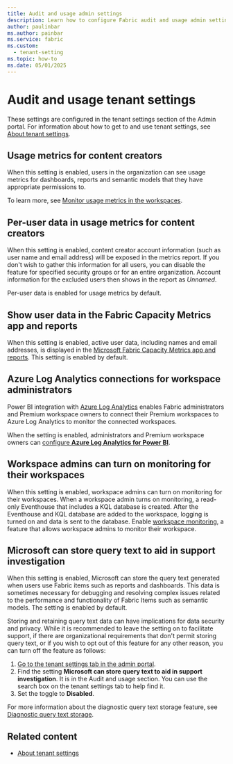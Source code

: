 ```yaml
---
title: Audit and usage admin settings
description: Learn how to configure Fabric audit and usage admin settings.
author: paulinbar
ms.author: painbar
ms.service: fabric
ms.custom:
  - tenant-setting
ms.topic: how-to
ms.date: 05/01/2025
---
```


# Audit and usage tenant settings

These settings are configured in the tenant settings section of the Admin portal. For information about how to get to and use tenant settings, see [About tenant settings](tenant-settings-index.md).

## Usage metrics for content creators

When this setting is enabled, users in the organization can see usage metrics for dashboards, reports and semantic models that they have appropriate permissions to.

To learn more, see [Monitor usage metrics in the workspaces](/power-bi/collaborate-share/service-modern-usage-metrics).

## Per-user data in usage metrics for content creators

When this setting is enabled, content creator account information (such as user name and email address) will be exposed in the metrics report. If you don't wish to gather this information for all users, you can disable the feature for specified security groups or for an entire organization. Account information for the excluded users then shows in the report as *Unnamed*.

Per-user data is enabled for usage metrics by default. 

## Show user data in the Fabric Capacity Metrics app and reports

When this setting is enabled, active user data, including names and email addresses, is displayed in the [Microsoft Fabric Capacity Metrics app and reports](../enterprise/metrics-app.md). This setting is enabled by default.

## Azure Log Analytics connections for workspace administrators

Power BI integration with [Azure Log Analytics](/power-bi/transform-model/log-analytics/desktop-log-analytics-overview) enables Fabric administrators and Premium workspace owners to connect their Premium workspaces to Azure Log Analytics to monitor the connected workspaces.

When the setting is enabled, administrators and Premium workspace owners can [configure **Azure Log Analytics for Power BI**](/power-bi/transform-model/log-analytics/desktop-log-analytics-configure).

## Workspace admins can turn on monitoring for their workspaces

When this setting is enabled, workspace admins can turn on monitoring for their workspaces. When a workspace admin turns on monitoring, a read-only Eventhouse that includes a KQL database is created. After the Eventhouse and KQL database are added to the workspace, logging is turned on and data is sent to the database.
Enable [workspace monitoring](../fundamentals/workspace-monitoring-overview.md), a feature that allows workspace admins to monitor their workspace.

## Microsoft can store query text to aid in support investigation

When this setting is enabled, Microsoft can store the query text generated when users use Fabric items such as reports and dashboards. This data is sometimes necessary for debugging and resolving complex issues related to the performance and functionality of Fabric Items such as semantic models. The setting is enabled by default.

Storing and retaining query text data can have implications for data security and privacy. While it is recommended to leave the setting on to facilitate support, if there are organizational requirements that don't permit storing query text, or if you wish to opt out of this feature for any other reason, you can turn off the feature as follows:

1. [Go to the tenant settings tab in the admin portal](./about-tenant-settings.md#how-to-get-to-the-tenant-settings).
1. Find the setting **Microsoft can store query text to aid in support investigation**. It is in the Audit and usage section. You can use the search box on the tenant settings tab to help find it.
1. Set the toggle to **Disabled**.

For more information about the diagnostic query text storage feature, see [Diagnostic query text storage](./query-text-storage.md).

## Related content

* [About tenant settings](tenant-settings-index.md)
